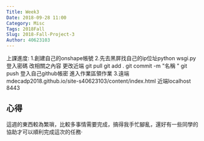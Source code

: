 ```yaml
---
Title: Week3
Date: 2018-09-28 11:00
Category: Misc
Tags: 2018Fall
Slug: 2018-Fall-Project-3
Author: 40623103
---
```


上課進度:
1.創建自己的onshape帳號
2.先去黑屏找自己的ip位址python wsgi.py
  登入密碼
  改相關之內容
  更改近端
  git pull
  git add .
  git commit -m "名稱 "
  git push
  登入自己github帳密
  進入作業區領作業
3.遠端mdecadp2018.github.io/site-s40623103/content/index.html
   近端localhost 8443
   
心得
----
這週的東西較為繁瑣，比較多事情需要完成，搞得我手忙腳亂，還好有一些同學的協助才可以順利完成這次的任務‧   

<!-- PELICAN_END_SUMMARY -->


